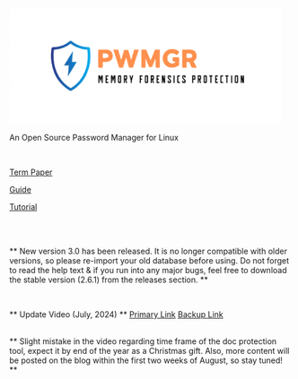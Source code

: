 ![pwmgr_logo](header.png)

An Open Source Password Manager for Linux

</br>

[Term Paper](https://docs.google.com/document/d/1WU1DhhxxY864XlWm3pJDy-Znjz2RGEpEWyLOp9jbST8/edit?usp=sharing)

[Guide](https://docs.google.com/document/d/1ZrvNczTJIdKSOdlyhuAYqRsed6BR6HrJmqbaNvtLkSU/edit)

[Tutorial](https://www.dropbox.com/s/e81sbk9qaur742l/pwmgr_test.mp4?dl=0)

</br>
</br>

** New version 3.0 has been released. It is no longer compatible with older versions, so please re-import your old database before using.
Do not forget to read the help text & if you run into any major bugs, feel free to download the stable version (2.6.1) from the releases section.
**

</br>

** Update Video (July, 2024) **
[Primary Link](https://www.youtube.com/watch?v=j6-eMU_bG4o)
[Backup Link](https://www.dropbox.com/scl/fi/srovv2xxgoudcc7al3zzz/pwmgr_update_07_2024.mp4?rlkey=l2h18w8jna7c6adgk3ww54j9a&st=24vy4zau&dl=0)

</br>
** Slight mistake in the video regarding time frame of the doc protection tool, expect it by end of the year as a Christmas gift. 
Also, more content will be posted on the blog within the first two weeks of August, so stay tuned!
**
